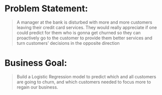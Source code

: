 # Problem Statement:
> A manager at the bank is disturbed with more and more customers leaving their credit card services. They would really appreciate if one could predict for them who is gonna get churned so they can proactively go to the customer to provide them better services and turn customers' decisions in the opposite direction

# Business Goal:
> Build a Logistic Regression model to predict which and all customers are going to churn, and which customers needed to focus more to regain our business.
